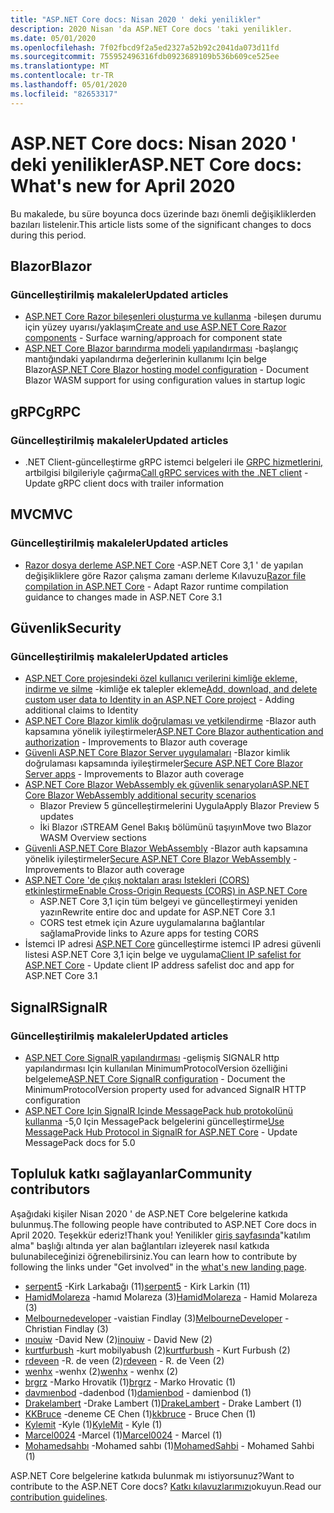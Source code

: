 ```yaml
---
title: "ASP.NET Core docs: Nisan 2020 ' deki yenilikler"
description: 2020 Nisan 'da ASP.NET Core docs 'taki yenilikler.
ms.date: 05/01/2020
ms.openlocfilehash: 7f02fbcd9f2a5ed2327a52b92c2041da073d11fd
ms.sourcegitcommit: 755952496316fdb0923689109b536b609ce525ee
ms.translationtype: MT
ms.contentlocale: tr-TR
ms.lasthandoff: 05/01/2020
ms.locfileid: "82653317"
---
```

# <a name="aspnet-core-docs-whats-new-for-april-2020"></a><span data-ttu-id="b9c75-103">ASP.NET Core docs: Nisan 2020 ' deki yenilikler</span><span class="sxs-lookup"><span data-stu-id="b9c75-103">ASP.NET Core docs: What's new for April 2020</span></span>

<span data-ttu-id="b9c75-104">Bu makalede, bu süre boyunca docs üzerinde bazı önemli değişikliklerden bazıları listelenir.</span><span class="sxs-lookup"><span data-stu-id="b9c75-104">This article lists some of the significant changes to docs during this period.</span></span>

## <a name="blazor"></a><span data-ttu-id="b9c75-105">Blazor</span><span class="sxs-lookup"><span data-stu-id="b9c75-105">Blazor</span></span>

### <a name="updated-articles"></a><span data-ttu-id="b9c75-106">Güncelleştirilmiş makaleler</span><span class="sxs-lookup"><span data-stu-id="b9c75-106">Updated articles</span></span>

- <span data-ttu-id="b9c75-107">[ASP.NET Core Razor bileşenleri oluşturma ve kullanma](../blazor/components.md) -bileşen durumu için yüzey uyarısı/yaklaşım</span><span class="sxs-lookup"><span data-stu-id="b9c75-107">[Create and use ASP.NET Core Razor components](../blazor/components.md) - Surface warning/approach for component state</span></span>
- <span data-ttu-id="b9c75-108">[ASP.NET Core Blazor barındırma modeli yapılandırması](../blazor/hosting-model-configuration.md) -başlangıç mantığındaki yapılandırma değerlerinin kullanımı Için belge Blazor</span><span class="sxs-lookup"><span data-stu-id="b9c75-108">[ASP.NET Core Blazor hosting model configuration](../blazor/hosting-model-configuration.md) - Document Blazor WASM support for using configuration values in startup logic</span></span>

## <a name="grpc"></a><span data-ttu-id="b9c75-109">gRPC</span><span class="sxs-lookup"><span data-stu-id="b9c75-109">gRPC</span></span>

### <a name="updated-articles"></a><span data-ttu-id="b9c75-110">Güncelleştirilmiş makaleler</span><span class="sxs-lookup"><span data-stu-id="b9c75-110">Updated articles</span></span>

- <span data-ttu-id="b9c75-111">.NET Client-güncelleştirme gRPC istemci belgeleri ile [GRPC hizmetlerini,](../grpc/client.md) artbilgisi bilgileriyle çağırma</span><span class="sxs-lookup"><span data-stu-id="b9c75-111">[Call gRPC services with the .NET client](../grpc/client.md) - Update gRPC client docs with trailer information</span></span>

## <a name="mvc"></a><span data-ttu-id="b9c75-112">MVC</span><span class="sxs-lookup"><span data-stu-id="b9c75-112">MVC</span></span>

### <a name="updated-articles"></a><span data-ttu-id="b9c75-113">Güncelleştirilmiş makaleler</span><span class="sxs-lookup"><span data-stu-id="b9c75-113">Updated articles</span></span>

- <span data-ttu-id="b9c75-114">[Razor dosya derleme ASP.NET Core](../mvc/views/view-compilation.md) -ASP.NET Core 3,1 ' de yapılan değişikliklere göre Razor çalışma zamanı derleme Kılavuzu</span><span class="sxs-lookup"><span data-stu-id="b9c75-114">[Razor file compilation in ASP.NET Core](../mvc/views/view-compilation.md) - Adapt Razor runtime compilation guidance to changes made in ASP.NET Core 3.1</span></span>

## <a name="security"></a><span data-ttu-id="b9c75-115">Güvenlik</span><span class="sxs-lookup"><span data-stu-id="b9c75-115">Security</span></span>

### <a name="updated-articles"></a><span data-ttu-id="b9c75-116">Güncelleştirilmiş makaleler</span><span class="sxs-lookup"><span data-stu-id="b9c75-116">Updated articles</span></span>

- <span data-ttu-id="b9c75-117">[ASP.NET Core projesindeki özel kullanıcı verilerini kimliğe ekleme, indirme ve silme](../security/authentication/add-user-data.md) -kimliğe ek talepler ekleme</span><span class="sxs-lookup"><span data-stu-id="b9c75-117">[Add, download, and delete custom user data to Identity in an ASP.NET Core project](../security/authentication/add-user-data.md) - Adding additional claims to Identity</span></span>
- <span data-ttu-id="b9c75-118">[ASP.NET Core Blazor kimlik doğrulaması ve yetkilendirme](../security/blazor/index.md) -Blazor auth kapsamına yönelik iyileştirmeler</span><span class="sxs-lookup"><span data-stu-id="b9c75-118">[ASP.NET Core Blazor authentication and authorization](../security/blazor/index.md) - Improvements to Blazor auth coverage</span></span>
- <span data-ttu-id="b9c75-119">[Güvenli ASP.NET Core Blazor Server uygulamaları](../security/blazor/server.md) -Blazor kimlik doğrulaması kapsamında iyileştirmeler</span><span class="sxs-lookup"><span data-stu-id="b9c75-119">[Secure ASP.NET Core Blazor Server apps](../security/blazor/server.md) - Improvements to Blazor auth coverage</span></span>
- [<span data-ttu-id="b9c75-120">ASP.NET Core Blazor WebAssembly ek güvenlik senaryoları</span><span class="sxs-lookup"><span data-stu-id="b9c75-120">ASP.NET Core Blazor WebAssembly additional security scenarios</span></span>](../security/blazor/webassembly/additional-scenarios.md)
  - <span data-ttu-id="b9c75-121">Blazor Preview 5 güncelleştirmelerini Uygula</span><span class="sxs-lookup"><span data-stu-id="b9c75-121">Apply Blazor Preview 5 updates</span></span>
  - <span data-ttu-id="b9c75-122">İki Blazor ıSTREAM Genel Bakış bölümünü taşıyın</span><span class="sxs-lookup"><span data-stu-id="b9c75-122">Move two Blazor WASM Overview sections</span></span>
- <span data-ttu-id="b9c75-123">[Güvenli ASP.NET Core Blazor WebAssembly](../security/blazor/webassembly/index.md) -Blazor auth kapsamına yönelik iyileştirmeler</span><span class="sxs-lookup"><span data-stu-id="b9c75-123">[Secure ASP.NET Core Blazor WebAssembly](../security/blazor/webassembly/index.md) - Improvements to Blazor auth coverage</span></span>
- [<span data-ttu-id="b9c75-124">ASP.NET Core 'de çıkış noktaları arası Istekleri (CORS) etkinleştirme</span><span class="sxs-lookup"><span data-stu-id="b9c75-124">Enable Cross-Origin Requests (CORS) in ASP.NET Core</span></span>](../security/cors.md)
  - <span data-ttu-id="b9c75-125">ASP.NET Core 3,1 için tüm belgeyi ve güncelleştirmeyi yeniden yazın</span><span class="sxs-lookup"><span data-stu-id="b9c75-125">Rewrite entire doc and update for ASP.NET Core 3.1</span></span>
  - <span data-ttu-id="b9c75-126">CORS test etmek için Azure uygulamalarına bağlantılar sağlama</span><span class="sxs-lookup"><span data-stu-id="b9c75-126">Provide links to Azure apps for testing CORS</span></span>
- <span data-ttu-id="b9c75-127">İstemci IP adresi [ASP.NET Core](../security/ip-safelist.md) güncelleştirme istemci IP adresi güvenli listesi ASP.NET Core 3,1 için belge ve uygulama</span><span class="sxs-lookup"><span data-stu-id="b9c75-127">[Client IP safelist for ASP.NET Core](../security/ip-safelist.md) - Update client IP address safelist doc and app for ASP.NET Core 3.1</span></span>

## <a name="signalr"></a><span data-ttu-id="b9c75-128">SignalR</span><span class="sxs-lookup"><span data-stu-id="b9c75-128">SignalR</span></span>

### <a name="updated-articles"></a><span data-ttu-id="b9c75-129">Güncelleştirilmiş makaleler</span><span class="sxs-lookup"><span data-stu-id="b9c75-129">Updated articles</span></span>

- <span data-ttu-id="b9c75-130">[ASP.NET Core SignalR yapılandırması](../signalr/configuration.md) -gelişmiş SIGNALR http yapılandırması Için kullanılan MinimumProtocolVersion özelliğini belgeleme</span><span class="sxs-lookup"><span data-stu-id="b9c75-130">[ASP.NET Core SignalR configuration](../signalr/configuration.md) - Document the MinimumProtocolVersion property used for advanced SignalR HTTP configuration</span></span>
- <span data-ttu-id="b9c75-131">[ASP.NET Core Için SignalR Içinde MessagePack hub protokolünü kullanma](../signalr/messagepackhubprotocol.md) -5,0 Için MessagePack belgelerini güncelleştirme</span><span class="sxs-lookup"><span data-stu-id="b9c75-131">[Use MessagePack Hub Protocol in SignalR for ASP.NET Core](../signalr/messagepackhubprotocol.md) - Update MessagePack docs for 5.0</span></span>

## <a name="community-contributors"></a><span data-ttu-id="b9c75-132">Topluluk katkı sağlayanlar</span><span class="sxs-lookup"><span data-stu-id="b9c75-132">Community contributors</span></span>

<span data-ttu-id="b9c75-133">Aşağıdaki kişiler Nisan 2020 ' de ASP.NET Core belgelerine katkıda bulunmuş.</span><span class="sxs-lookup"><span data-stu-id="b9c75-133">The following people have contributed to ASP.NET Core docs in April 2020.</span></span> <span data-ttu-id="b9c75-134">Teşekkür ederiz!</span><span class="sxs-lookup"><span data-stu-id="b9c75-134">Thank you!</span></span> <span data-ttu-id="b9c75-135">Yenilikler [giriş sayfasında](index.yml)"katılım alma" başlığı altında yer alan bağlantıları izleyerek nasıl katkıda bulunabileceğinizi öğrenebilirsiniz.</span><span class="sxs-lookup"><span data-stu-id="b9c75-135">You can learn how to contribute by following the links under "Get involved" in the [what's new landing page](index.yml).</span></span>

- <span data-ttu-id="b9c75-136">[serpent5](https://github.com/serpent5) -Kirk Larkabağı (11)</span><span class="sxs-lookup"><span data-stu-id="b9c75-136">[serpent5](https://github.com/serpent5) - Kirk Larkin (11)</span></span>
- <span data-ttu-id="b9c75-137">[HamidMolareza](https://github.com/HamidMolareza) -hamıd Molareza (3)</span><span class="sxs-lookup"><span data-stu-id="b9c75-137">[HamidMolareza](https://github.com/HamidMolareza) - Hamid Molareza (3)</span></span>
- <span data-ttu-id="b9c75-138">[Melbournedeveloper](https://github.com/MelbourneDeveloper) -vaistian Findlay (3)</span><span class="sxs-lookup"><span data-stu-id="b9c75-138">[MelbourneDeveloper](https://github.com/MelbourneDeveloper) - Christian Findlay (3)</span></span>
- <span data-ttu-id="b9c75-139">[ınouiw](https://github.com/inouiw) -David New (2)</span><span class="sxs-lookup"><span data-stu-id="b9c75-139">[inouiw](https://github.com/inouiw) - David New (2)</span></span>
- <span data-ttu-id="b9c75-140">[kurtfurbush](https://github.com/kurtfurbush) -kurt mobilyabush (2)</span><span class="sxs-lookup"><span data-stu-id="b9c75-140">[kurtfurbush](https://github.com/kurtfurbush) - Kurt Furbush (2)</span></span>
- <span data-ttu-id="b9c75-141">[rdeveen](https://github.com/rdeveen) -R. de veen (2)</span><span class="sxs-lookup"><span data-stu-id="b9c75-141">[rdeveen](https://github.com/rdeveen) - R. de Veen (2)</span></span>
- <span data-ttu-id="b9c75-142">[wenhx](https://github.com/wenhx) -wenhx (2)</span><span class="sxs-lookup"><span data-stu-id="b9c75-142">[wenhx](https://github.com/wenhx) - wenhx (2)</span></span>
- <span data-ttu-id="b9c75-143">[brgrz](https://github.com/brgrz) -Marko Hrovatik (1)</span><span class="sxs-lookup"><span data-stu-id="b9c75-143">[brgrz](https://github.com/brgrz) - Marko Hrovatic (1)</span></span>
- <span data-ttu-id="b9c75-144">[davmıenbod](https://github.com/damienbod) -dadenbod (1)</span><span class="sxs-lookup"><span data-stu-id="b9c75-144">[damienbod](https://github.com/damienbod) - damienbod (1)</span></span>
- <span data-ttu-id="b9c75-145">[Drakelambert](https://github.com/DrakeLambert) -Drake Lambert (1)</span><span class="sxs-lookup"><span data-stu-id="b9c75-145">[DrakeLambert](https://github.com/DrakeLambert) - Drake Lambert (1)</span></span>
- <span data-ttu-id="b9c75-146">[KKBruce](https://github.com/kkbruce) -deneme CE Chen (1)</span><span class="sxs-lookup"><span data-stu-id="b9c75-146">[kkbruce](https://github.com/kkbruce) - Bruce Chen (1)</span></span>
- <span data-ttu-id="b9c75-147">[Kylemit](https://github.com/KyleMit) -Kyle (1)</span><span class="sxs-lookup"><span data-stu-id="b9c75-147">[KyleMit](https://github.com/KyleMit) - Kyle (1)</span></span>
- <span data-ttu-id="b9c75-148">[Marcel0024](https://github.com/Marcel0024) -Marcel (1)</span><span class="sxs-lookup"><span data-stu-id="b9c75-148">[Marcel0024](https://github.com/Marcel0024) - Marcel (1)</span></span>
- <span data-ttu-id="b9c75-149">[Mohamedsahbı](https://github.com/MohamedSahbi) -Mohamed sahbı (1)</span><span class="sxs-lookup"><span data-stu-id="b9c75-149">[MohamedSahbi](https://github.com/MohamedSahbi) - Mohamed Sahbi (1)</span></span>

<span data-ttu-id="b9c75-150">ASP.NET Core belgelerine katkıda bulunmak mı istiyorsunuz?</span><span class="sxs-lookup"><span data-stu-id="b9c75-150">Want to contribute to the ASP.NET Core docs?</span></span> <span data-ttu-id="b9c75-151">[Katkı kılavuzlarımızı](https://github.com/dotnet/AspNetCore.Docs/blob/master/CONTRIBUTING.md)okuyun.</span><span class="sxs-lookup"><span data-stu-id="b9c75-151">Read our [contribution guidelines](https://github.com/dotnet/AspNetCore.Docs/blob/master/CONTRIBUTING.md).</span></span>
